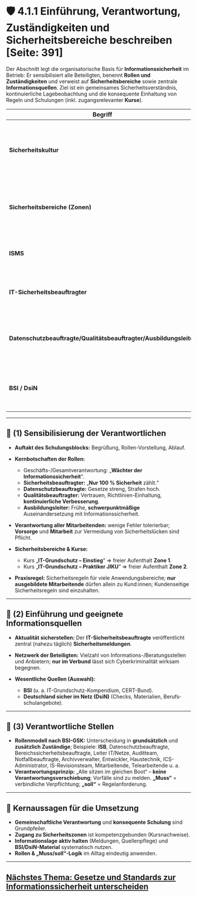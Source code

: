 # 🛡️ 4.1.1 Einführung, Verantwortung, Zuständigkeiten und Sicherheitsbereiche beschreiben [Seite: 391]

Der Abschnitt legt die organisatorische Basis für **Informationssicherheit** im Betrieb: Er sensibilisiert alle Beteiligten, benennt **Rollen und Zuständigkeiten** und verweist auf **Sicherheitsbereiche** sowie zentrale **Informationsquellen**. Ziel ist ein gemeinsames Sicherheitsverständnis, kontinuierliche Lagebeobachtung und die konsequente Einhaltung von Regeln und Schulungen (inkl. zugangsrelevanter **Kurse**).

| Begriff                                                            | Definition                                                                                                                                              |
| ------------------------------------------------------------------ | ------------------------------------------------------------------------------------------------------------------------------------------------------- |
| **Sicherheitskultur**                                              | Gemeinsame Verantwortung aller Mitarbeitenden für Prävention, schnelle Reaktion und laufende Aktualisierung von Notfallplänen und Bedrohungsdatenbank.  |
| **Sicherheitsbereiche (Zonen)**                                    | Betriebsinterne Zugangsbereiche; der freie Aufenthalt ist u. a. an das Bestehen definierter IT-Grundschutz-Kurse (Einstieg/Praktiker) geknüpft.         |
| **ISMS**                                                           | **Informationssicherheits-Managementsystem** als Rahmen für Regeln, Schulungen und Audits im Alltag.                                                    |
| **IT-Sicherheitsbeauftragter**                                     | Koordiniert Sicherheitsmeldungen (nahezu täglich), treibt Maßnahmen und Sensibilisierung.                                                               |
| **Datenschutzbeauftragte/Qualitätsbeauftragter/Ausbildungsleiter** | Rollen mit klarer Botschaft: rechtliche Strenge (DSGVO/BDSG), Richtlinientreue & Verbesserung, frühzeitige Verankerung in der Ausbildung.               |
| **BSI / DsiN**                                                     | Zentrale Informationsquellen (Materialien, Schulungen, Webseiten) zur Stärkung der Sicherheitskompetenz.                                                |

---

## 🧭 (1) Sensibilisierung der Verantwortlichen

* **Auftakt des Schulungsblocks:** Begrüßung, Rollen-Vorstellung, Ablauf. 
* **Kernbotschaften der Rollen:**

  * Geschäfts-/Gesamtverantwortung: „**Wächter der Informationssicherheit**“.
  * **Sicherheitsbeauftragter:** „**Nur 100 % Sicherheit** zählt.“
  * **Datenschutzbeauftragte:** Gesetze streng, Strafen hoch.
  * **Qualitätsbeauftragter:** Vertrauen, Richtlinien-Einhaltung, **kontinuierliche Verbesserung**.
  * **Ausbildungsleiter:** Frühe, **schwerpunktmäßige** Auseinandersetzung mit Informationssicherheit. 
* **Verantwortung aller Mitarbeitenden:** wenige Fehler tolerierbar; **Vorsorge** und **Mitarbeit** zur Vermeidung von Sicherheitslücken sind Pflicht. 
* **Sicherheitsbereiche & Kurse:**

  * Kurs „**IT-Grundschutz – Einstieg**“ ⇒ freier Aufenthalt **Zone 1**.
  * Kurs „**IT-Grundschutz – Praktiker JIKU**“ ⇒ freier Aufenthalt **Zone 2**. 
* **Praxisregel:** Sicherheitsregeln für viele Anwendungsbereiche; **nur ausgebildete Mitarbeitende** dürfen allein zu Kund:innen; Kundenseitige Sicherheitsregeln sind einzuhalten. 

---

## 🔎 (2) Einführung und geeignete Informationsquellen

* **Aktualität sicherstellen:** Der **IT-Sicherheitsbeauftragte** veröffentlicht zentral (nahezu täglich) **Sicherheitsmeldungen**. 
* **Netzwerk der Beteiligten:** Vielzahl von Informations-/Beratungsstellen und Anbietern; **nur im Verbund** lässt sich Cyberkriminalität wirksam begegnen. 
* **Wesentliche Quellen (Auswahl):**

  * **BSI** (u. a. IT-Grundschutz-Kompendium, CERT-Bund).
  * **Deutschland sicher im Netz (DsiN)** (Checks, Materialien, Berufs­schul­angebote). 

---

## 👥 (3) Verantwortliche Stellen

* **Rollenmodell nach BSI-GSK:** Unterscheidung in **grundsätzlich** und **zusätzlich Zuständige**; Beispiele: **ISB**, Datenschutzbeauftragte, Bereichssicherheitsbeauftragte, Leiter IT/Netze, Auditteam, Notfallbeauftragte, Archivverwalter, Entwickler, Haustechnik, ICS-Administrator, IS-Revisionsteam, Mitarbeitende, Telearbeitende u. a.
* **Verantwortungsprinzip:** „Alle sitzen im gleichen Boot“ – **keine Verantwortungsverschiebung**; Vorfälle sind zu melden. **„Muss“** = verbindliche Verpflichtung; **„soll“** = Regelanforderung. 

---

## 🎯 Kernaussagen für die Umsetzung

* **Gemeinschaftliche Verantwortung** und **konsequente Schulung** sind Grundpfeiler. 
* **Zugang zu Sicherheitszonen** ist kompetenzgebunden (Kursnachweise). 
* **Informationslage aktiv halten** (Meldungen, Quellenpflege) und **BSI/DsiN-Material** systematisch nutzen.
* **Rollen & „Muss/soll“-Logik** im Alltag eindeutig anwenden. 


---

## [Nächstes Thema: Gesetze und Standards zur Informationssicherheit unterscheiden](./4.1.2_Gesetze_und_Standards_zur_Informationssicherheit_unterscheiden.md)